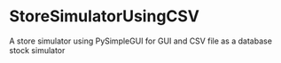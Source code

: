# StoreSimulatorUsingCSV
A store simulator using PySimpleGUI for GUI and CSV file as a database stock simulator
